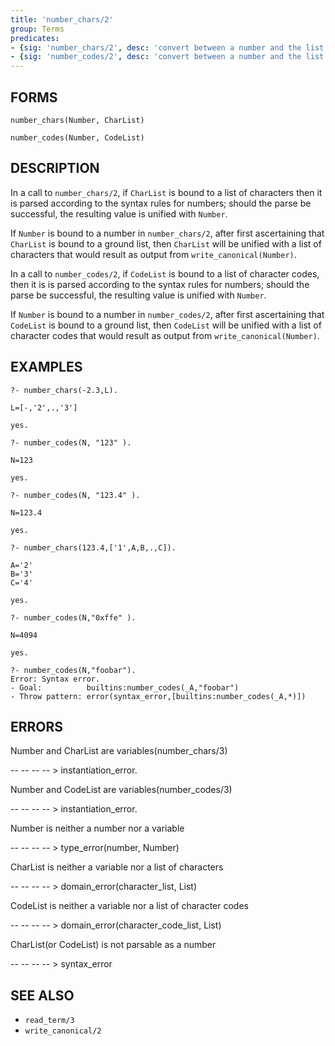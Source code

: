 ```yaml
---
title: 'number_chars/2'
group: Terms
predicates:
- {sig: 'number_chars/2', desc: 'convert between a number and the list of characters which represent the number'}
- {sig: 'number_codes/2', desc: 'convert between a number and the list of character codes which represent the number'}
---
```


## FORMS
```
number_chars(Number, CharList)

number_codes(Number, CodeList)
```
## DESCRIPTION

In a call to `number_chars/2`, if `CharList` is bound to a list of characters then it is parsed according to the syntax rules for numbers; should the parse be successful, the resulting value is unified with `Number`. 

If `Number` is bound to a number in `number_chars/2`, after first ascertaining that `CharList` is bound to a ground list, then `CharList` will be unified with a list of characters that would result as output from `write_canonical(Number)`.

In a call to `number_codes/2`, if `CodeList` is bound to a list of character codes, then it is is parsed according to the syntax rules for numbers; should the parse be successful, the resulting value is unified with `Number`.

If `Number` is bound to a number in `number_codes/2`, after first ascertaining that `CodeList` is bound to a ground list, then `CodeList` will be unified with a list of character codes that would result as output from `write_canonical(Number)`.

## EXAMPLES

```
?- number_chars(-2.3,L).

L=[-,'2',.,'3']

yes.

?- number_codes(N, "123" ).

N=123

yes.

?- number_codes(N, "123.4" ).

N=123.4

yes.

?- number_chars(123.4,['1',A,B,.,C]).

A='2' 
B='3' 
C='4' 

yes.

?- number_codes(N,"0xffe" ).

N=4094

yes.

?- number_codes(N,"foobar").
Error: Syntax error.
- Goal:          builtins:number_codes(_A,"foobar")
- Throw pattern: error(syntax_error,[builtins:number_codes(_A,*)])
```

## ERRORS

Number and CharList are variables(number_chars/3)

-- -- -- -- &gt; instantiation_error.

Number and CodeList are variables(number_codes/3)

-- -- -- -- &gt; instantiation_error.

Number is neither a number nor a variable

-- -- -- -- &gt; type_error(number, Number)

CharList is neither a variable nor a list of characters

-- -- -- -- &gt; domain_error(character_list, List)

CodeList is neither a variable nor a list of character codes

-- -- -- -- &gt; domain_error(character_code_list, List)

CharList(or CodeList) is not parsable as a number

-- -- -- -- &gt; syntax_error


## SEE ALSO

- `read_term/3`
- `write_canonical/2`
